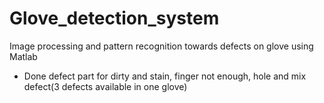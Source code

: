 # Glove_detection_system
Image processing and pattern recognition towards defects on glove using Matlab
- Done defect part for dirty and stain, finger not enough, hole and mix defect(3 defects available in one glove)
